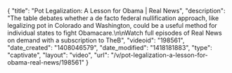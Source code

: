 {
    "title": "Pot Legalization: A Lesson for Obama | Real News",
    "description": "The table debates whether a de facto federal nullification approach, like legalizing pot in Colorado and Washington, could be a useful method for individual states to fight Obamacare.\n\nWatch full episodes of Real News on demand with a subscription to TheB",
    "videoid": "198561",
    "date_created": "1408046579",
    "date_modified": "1418181883",
    "type": "captivate",
    "layout": "video",
    "url": "\/v\/pot-legalization-a-lesson-for-obama-real-news\/198561"
}